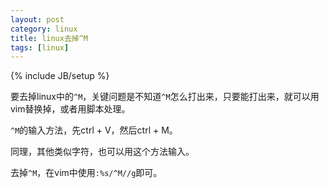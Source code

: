 ```yaml
---
layout: post
category: linux
title: linux去掉^M
tags: [linux]
---
```

{% include JB/setup %}

要去掉linux中的`^M`，关键问题是不知道`^M`怎么打出来，只要能打出来，就可以用vim替换掉，或者用脚本处理。

`^M`的输入方法，先ctrl + V，然后ctrl + M。

同理，其他类似字符，也可以用这个方法输入。

去掉`^M`，在vim中使用`:%s/^M//g`即可。